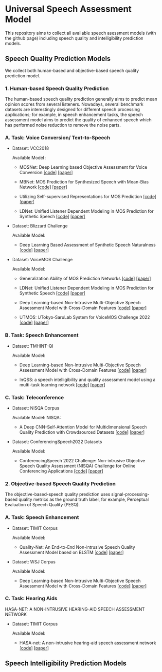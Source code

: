 # Universal Speech Assessment Model

This repository aims to collect all available speech asessment models (with the github page) including speech quality and intelligibility prediction models.

## Speech Quality Prediction Models
We collect both human-based and objective-based speech quality prediction model. 

### 1. Human-based Speech Quality Prediction
The human-based speech quality prediction generally aims to predict mean opinion scores from several listeners. Nowadays, several benchmark datasets are interestingly designed for different speech processing applications; for example, in speech enhancement tasks, the speech assessment model aims to predict the quality of enhanced speech which has performed noise reduction to remove the noise parts.

### A. Task: Voice Conversion/ Text-to-Speech
- Dataset:  VCC2018 

  Available Model : 

  - MOSNet: Deep Learning based Objective Assessment for Voice Conversion <a href="https://github.com/lochenchou/MOSNet" target="_blank">[code]</a>
<a href="https://arxiv.org/abs/1904.08352" target="_blank">[paper]</a>

  - MBNet: MOS Prediction for Synthesized Speech with Mean-Bias Network <a href="https://github.com/sky1456723/Pytorch-MBNet" target="_blank">[code]</a>
<a href="https://arxiv.org/abs/2103.00110" target="_blank">[paper]</a>

  - Utilizing Self-supervised Representations for MOS Prediction <a href="https://github.com/s3prl/s3prl/tree/master/s3prl/downstream/mos_predictiont" target="_blank">[code]</a>
<a href="https://paperswithcode.com/paper/utilizing-self-supervised-representations-for" target="_blank">[paper]</a>

  - LDNet: Unified Listener Dependent Modeling in MOS Prediction for Synthetic Speech <a href="https://github.com/unilight/LDNet" target="_blank">[code]</a>
<a href="https://arxiv.org/pdf/2110.09103.pdf" target="_blank">[paper]</a>

- Dataset:  Blizzard Challenge

  Available Model: 

  - Deep Learning Based Assessment of Synthetic Speech Naturalness <a href="https://github.com/gabrielmittag/NISQA" target="_blank">[code]</a>
<a href="https://arxiv.org/pdf/2104.11673.pdf" target="_blank">[paper]</a>

- Dataset:  VoiceMOS Challenge

  Available Model:

  - Generalization Ability of MOS Prediction Networks <a href="https://github.com/nii-yamagishilab/mos-finetune-ssl/blob/main/VoiceMOS_baseline_README.md" target="_blank">[code]</a>
<a href="https://arxiv.org/abs/2110.02635" target="_blank">[paper]</a>

  - LDNet: Unified Listener Dependent Modeling in MOS Prediction for Synthetic Speech <a href="https://github.com/unilight/LDNet/blob/main/VoiceMOS_baseline_README.md" target="_blank">[code]</a>
<a href="https://arxiv.org/pdf/2110.09103.pdf" target="_blank">[paper]</a>

  - Deep Learning-based Non-Intrusive Multi-Objective Speech Assessment Model with Cross-Domain Features <a href="https://github.com/dhimasryan/MOSA-Net-Cross-Domain/blob/main/VoiceMOS_Baseline_README.md" target="_blank">[code]</a>
<a href="https://ieeexplore.ieee.org/document/9905733" target="_blank">[paper]</a>

  - UTMOS: UTokyo-SaruLab System for VoiceMOS Challenge 2022 <a href="https://github.com/sarulab-speech/UTMOS22" target="_blank">[code]</a>
<a href="https://arxiv.org/pdf/2204.02152" target="_blank">[paper]</a>

### B. Task: Speech Enhancement 

- Dataset:  TMHINT-QI

  Available Model:

  - Deep Learning-based Non-Intrusive Multi-Objective Speech Assessment Model with Cross-Domain Features <a href="https://github.com/dhimasryan/MOSA-Net-Cross-Domain" target="_blank">[code]</a>
<a href="https://ieeexplore.ieee.org/document/9905733" target="_blank">[paper]</a>

  - InQSS: a speech intelligibility and quality assessment model using a multi-task learning network <a href="https://github.com/yuwchen/InQSS" target="_blank">[code]</a>
<a href="https://arxiv.org/abs/2111.02585" target="_blank">[paper]</a>


### C. Task: Teleconference
- Dataset: NISQA Corpus

  Available Model:
  NISQA: 
  - A Deep CNN-Self-Attention Model for Multidimensional Speech Quality Prediction with Crowdsourced Datasets <a href="https://github.com/gabrielmittag/NISQA" target="_blank">[code]</a>
<a href="https://www.isca-speech.org/archive/pdfs/interspeech_2021/mittag21_interspeech.pdf" target="_blank">[paper]</a>  

- Dataset: ConferencingSpeech2022 Datasets

  Available Model:
  - ConferencingSpeech 2022 Challenge: Non-intrusive Objective Speech Quality
Assessment (NISQA) Challenge for Online Conferencing Applications <a href="https://github.com/ConferencingSpeech/ConferencingSpeech2022" target="_blank">[code]</a>
<a href="https://www.isca-speech.org/archive/pdfs/interspeech_2022/yi22b_interspeech.pdf" target="_blank">[paper]</a>

### 2. Objective-based Speech Quality Prediction
The objective-based-speech quality prediction uses signal-processing-based quality metrics as the ground truth label, for example, Perceptual Evaluation of Speech Quality (PESQ).

### A. Task: Speech Enhancement 
- Dataset: TIMIT Corpus

  Available Model:
  - Quality-Net: An End-to-End Non-intrusive Speech Quality Assessment Model
based on BLSTM <a href="https://github.com/JasonSWFu/Quality-Net" target="_blank">[code]</a>
<a href="https://arxiv.org/ftp/arxiv/papers/1808/1808.05344.pdf" target="_blank">[paper]</a>

- Dataset: WSJ Corpus

  Available Model:
  - Deep Learning-based Non-Intrusive Multi-Objective Speech Assessment Model with Cross-Domain Features <a href="https://github.com/dhimasryan/MOSA-Net-Cross-Domain/blob/main/VoiceMOS_Baseline_README.md" target="_blank">[code]</a>
<a href="https://ieeexplore.ieee.org/document/9905733" target="_blank">[paper]</a>

### C. Task: Hearing Aids
  HASA-NET: A NON-INTRUSIVE HEARING-AID SPEECH ASSESSMENT NETWORK
- Dataset: TIMIT Corpus

  Available Model:
  - HASA-net: A non-intrusive hearing-aid speech assessment network <a href="https://github.com/sophie091524/HASA-Net-A-non-intrusive-hearing-aid-speech-assessment-network" target="_blank">[code]</a>
<a href="https://arxiv.org/abs/2111.05691" target="_blank">[paper]</a>

## Speech Intelligibility Prediction Models

